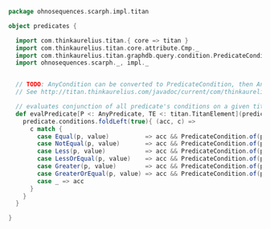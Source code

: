 
```scala
package ohnosequences.scarph.impl.titan

object predicates {

  import com.thinkaurelius.titan.{ core => titan }
  import com.thinkaurelius.titan.core.attribute.Cmp._
  import com.thinkaurelius.titan.graphdb.query.condition.PredicateCondition
  import ohnosequences.scarph._, impl._


  // TODO: AnyCondition can be converted to PredicateCondition, then AnyPredicate can be converted to an And combination of its condition
  // See http://titan.thinkaurelius.com/javadoc/current/com/thinkaurelius/titan/graphdb/query/condition/Condition.html

  // evaluates conjunction of all predicate's conditions on a given titan element
  def evalPredicate[P <: AnyPredicate, TE <: titan.TitanElement](predicate: P, elem: TE): Boolean = {
    predicate.conditions.foldLeft(true){ (acc, c) =>
      c match {
        case Equal(p, value)          => acc && PredicateCondition.of(p.label, EQUAL,              value).evaluate(elem)
        case NotEqual(p, value)       => acc && PredicateCondition.of(p.label, NOT_EQUAL,          value).evaluate(elem)
        case Less(p, value)           => acc && PredicateCondition.of(p.label, LESS_THAN,          value).evaluate(elem)
        case LessOrEqual(p, value)    => acc && PredicateCondition.of(p.label, LESS_THAN_EQUAL,    value).evaluate(elem)
        case Greater(p, value)        => acc && PredicateCondition.of(p.label, GREATER_THAN,       value).evaluate(elem)
        case GreaterOrEqual(p, value) => acc && PredicateCondition.of(p.label, GREATER_THAN_EQUAL, value).evaluate(elem)
        case _ => acc
      }
    }
  }

}

```




[test/scala/ohnosequences/scarph/titan/TwitterTitanTest.scala]: ../../../../../../test/scala/ohnosequences/scarph/titan/TwitterTitanTest.scala.md
[test/scala/ohnosequences/scarph/titan/schemaTests.scala]: ../../../../../../test/scala/ohnosequences/scarph/titan/schemaTests.scala.md
[test/scala/ohnosequences/scarph/titan/SchemaCreation.scala]: ../../../../../../test/scala/ohnosequences/scarph/titan/SchemaCreation.scala.md
[main/scala/ohnosequences/scarph/impl/titan/predicates.scala]: predicates.scala.md
[main/scala/ohnosequences/scarph/impl/titan/types.scala]: types.scala.md
[main/scala/ohnosequences/scarph/impl/titan/morphisms.scala]: morphisms.scala.md
[main/scala/ohnosequences/scarph/impl/titan/evals.scala]: evals.scala.md
[main/scala/ohnosequences/scarph/impl/titan/syntax.scala]: syntax.scala.md
[main/scala/ohnosequences/scarph/impl/titan/writes.scala]: writes.scala.md
[main/scala/ohnosequences/scarph/impl/titan/rewrites.scala]: rewrites.scala.md
[main/scala/ohnosequences/scarph/impl/titan/titanSchema.scala]: titanSchema.scala.md